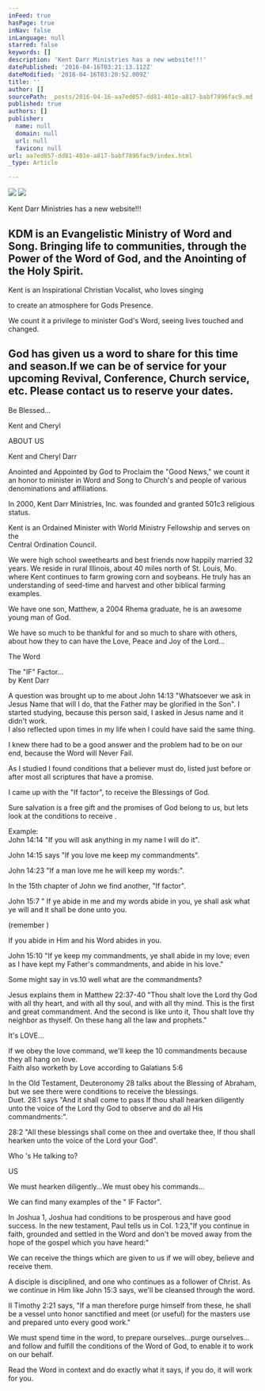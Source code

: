 ```yaml
---
inFeed: true
hasPage: true
inNav: false
inLanguage: null
starred: false
keywords: []
description: 'Kent Darr Ministries has a new website!!!'
datePublished: '2016-04-16T03:21:13.112Z'
dateModified: '2016-04-16T03:20:52.009Z'
title: ''
author: []
sourcePath: _posts/2016-04-16-aa7ed057-dd81-401e-a817-babf7896fac9.md
published: true
authors: []
publisher:
  name: null
  domain: null
  url: null
  favicon: null
url: aa7ed057-dd81-401e-a817-babf7896fac9/index.html
_type: Article

---
```

![](https://the-grid-user-content.s3-us-west-2.amazonaws.com/48ca1f96-fc5b-4562-8175-a06542d1c936.jpg)
![](https://the-grid-user-content.s3-us-west-2.amazonaws.com/0571d080-84c5-4609-951d-b63fa4808f7a.jpg)

Kent Darr Ministries has a new website!!!

## KDM is an Evangelistic Ministry of Word and Song. Bringing life to communities, through the Power of the Word of God, and the Anointing of the Holy Spirit.

Kent is an Inspirational Christian Vocalist, who loves singing 

to create an atmosphere for Gods Presence.

We count it a privilege to minister God's Word, seeing lives touched and changed.

## God has given us a word to share for this time and season.If we can be of service for your upcoming Revival, Conference, Church service, etc. Please contact us to reserve your dates.

Be Blessed...

Kent and Cheryl

ABOUT US

Kent and Cheryl Darr

Anointed and Appointed by God to Proclaim the  "Good News,"  we count it an honor to minister in Word and Song to Church's and people of various denominations and affiliations.

In 2000, Kent Darr Ministries, Inc. was founded and granted 501c3 religious status.

Kent is an Ordained Minister with World Ministry Fellowship and serves on the  
Central Ordination Council.

We were high school sweethearts and best friends now happily married 32 years.  We reside in rural Illinois, about 40 miles north of St. Louis, Mo. where Kent continues to farm growing corn and soybeans.  He truly has an understanding of seed-time and harvest and other biblical farming examples.

We have one son, Matthew, a 2004 Rhema graduate, he is an awesome young man of God.

We have so much to be thankful for and so much to share with others, about how they to can have the Love, Peace and Joy of the Lord...

The Word

The "IF" Factor...  
by Kent Darr

A question was brought up to me about John 14:13 "Whatsoever we ask in Jesus Name that will I do, that the Father may be glorified in the Son".  I started studying, because this person said, I asked in Jesus name and it didn't work.  
I also reflected upon times in my life when I could have said the same thing.

I knew there had to be a good answer and the problem had to be on our end, because the Word will Never Fail.

As I studied I found conditions that a believer must do, listed just before or after  most all scriptures that have a promise.

I came up with the "If factor",  to receive the Blessings of God.

Sure salvation is a free gift and the promises of God belong to us, but lets look at the conditions to receive .

Example:  
John 14:14 "If you will ask anything in my name I will do it".

John 14:15 says "If you love me keep my commandments".

John 14:23 "If a man love me he will keep my words:".

In the 15th chapter of John we find another, "If factor".

John 15:7 " If ye abide in me and my words abide in you,  ye shall ask what ye will and it shall be done unto you.

(remember )

If you abide in Him and his Word abides in you.

John 15:10 "If ye keep my commandments, ye shall abide in my love; even as I have kept my Father's commandments, and abide in his love."

Some might say in vs.10 well what are the commandments?

Jesus explains them in Matthew 22:37-40 "Thou shalt love the Lord thy God with all thy heart, and with all thy soul, and with all thy mind.  This is the first and great commandment.  And the second is like unto it, Thou shalt love thy neighbor as thyself.  On these hang all the law and prophets."

It's LOVE...

If we obey the love command,  we'll keep the 10 commandments because they all hang on love.  
Faith also worketh by Love according to Galatians 5:6

In the Old Testament,  Deuteronomy 28 talks about the Blessing of Abraham, but we see there were conditions to receive the blessings.  
Duet. 28:1 says "And it shall come to pass If thou shall hearken diligently unto the voice of the Lord thy God to observe and do all His commandments:".

28:2  "All these blessings shall come on thee and overtake thee, If thou shall hearken unto the voice of the Lord your God".

Who 's He talking to?

US

We must hearken diligently...We must obey his commands...

We can find many examples of the " IF Factor".

In Joshua 1,  Joshua had conditions to be prosperous and have good success.  In the new testament, Paul tells us in Col. 1:23,"If you continue in faith, grounded and settled in the Word and don't be moved away from the hope of the gospel which you have heard:"

We can receive the things which are given to us if we will obey, believe and receive them.

A disciple is disciplined, and one who continues as a follower of Christ.  As we continue in Him like John 15:3 says, we'll be cleansed through the word.

II Timothy 2:21 says, "If a man therefore purge himself from these, he shall be a vessel unto honor sanctified and meet (or useful) for the masters use and prepared unto every good work."

We must spend time in the word, to prepare ourselves...purge ourselves... and follow and fulfill the conditions of the Word of God, to enable it to work on our behalf.

Read the Word in context and do exactly what it says, if you do, it will work for you.